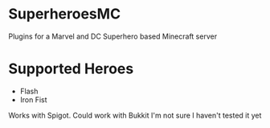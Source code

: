 # SuperheroesMC
Plugins for a Marvel and DC Superhero based Minecraft server

<h1> Supported Heroes </h1>
<ul>
  <li> Flash </li>
  <li> Iron Fist </li>
  </ul>


Works with Spigot. Could work with Bukkit I'm not sure I haven't tested it yet

